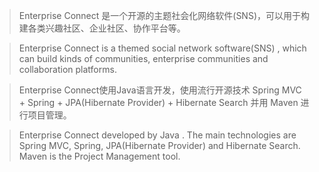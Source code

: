> Enterprise Connect 是一个开源的主题社会化网络软件(SNS)，可以用于构建各类兴趣社区、企业社区、协作平台等。

> Enterprise Connect is a themed social network software(SNS) , which can build kinds of communities, enterprise communities and collaboration platforms.

> Enterprise Connect使用Java语言开发，使用流行开源技术 Spring MVC + Spring + JPA(Hibernate Provider) + Hibernate Search 并用 Maven 进行项目管理。

> Enterprise Connect developed by Java . The main technologies are Spring MVC, Spring, JPA(Hibernate Provider) and Hibernate Search.  Maven is the Project Management tool.
